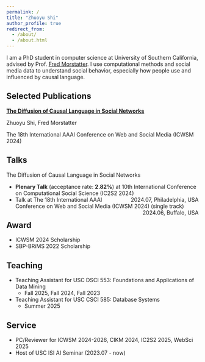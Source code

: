 ```yaml
---
permalink: /
title: "Zhuoyu Shi"
author_profile: true
redirect_from: 
  - /about/
  - /about.html
---
```


I am a PhD student in computer science at University of Southern California, advised by Prof. [Fred Morstatter](https://scholar.google.com/citations?user=u-8h3HcAAAAJ&hl=en). I use computational methods and social media data to understand social behavior, especially how people use and influenced by causal language. 


## Selected Publications
[**The Diffusion of Causal Language in Social Networks**](https://ojs.aaai.org/index.php/ICWSM/article/view/31399)

Zhuoyu Shi, Fred Morstatter

<i class="fa-regular fa-bookmark"></i> The 18th International AAAI Conference on Web and Social Media (ICWSM 2024)

## Talks
The Diffusion of Causal Language in Social Networks
- **<i class="fa-solid fa-award"></i> Plenary Talk** (acceptance rate: **2.82%**) at 10th International Conference on Computational Social Science (IC2S2 2024) <span style="float:right;">2024.07, Philadelphia, USA</span>
- Talk at The 18th International AAAI Conference on Web and Social Media (ICWSM 2024) (single track) <span style="float:right;">2024.06, Buffalo, USA</span>


## Award
* ICWSM 2024 Scholarship 
* SBP-BRiMS 2022 Scholarship


## Teaching
* Teaching Assistant for USC DSCI 553: Foundations and Applications of Data Mining
  * Fall 2025, Fall 2024, Fall 2023
* Teaching Assistant for USC CSCI 585: Database Systems
  * Summer 2025



## Service
* PC/Reviewer for ICWSM 2024-2026, CIKM 2024, IC2S2 2025, WebSci 2025
* Host of USC ISI AI Seminar (2023.07 - now)

